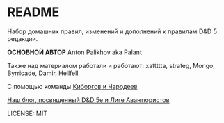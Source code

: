 # README

Набор домашних правил, изменений и дополнений к правилам D&D 5 редакции.

**ОСНОВНОЙ АВТОР** Anton Palikhov aka Palant

Также над материалом работали и работают: xattttta, strateg, Mongo, Byrricade, Damir, Hellfell

С помощью команды [Киборгов и Чародеев](https://discord.gg/r3tDdWm)

[Наш блог, посвященный D&D 5e и Лиге Авантюристов](https://adventurersleague.wordpress.com/)



LICENSE: MIT